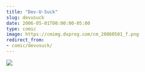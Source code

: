 ```yaml
---
title: "Dev-U-Suck"
slug: devusuck
date: 2006-05-01T00:00:00-05:00
type: comic
image: https://cmimg.dxprog.com/cm_20060501_f.png
redirect_from:
- comic/devusuck/
---
```

[![](https://cmimg.dxprog.com/cm_20060501_f.png)](https://cmimg.dxprog.com/cm_20060501_f.png)



